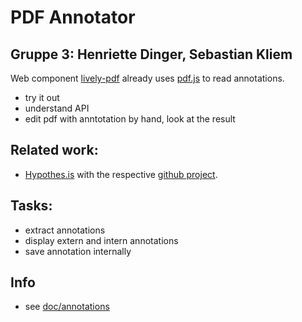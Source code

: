 # PDF Annotator
## Gruppe 3: Henriette Dinger, Sebastian Kliem

Web component [lively-pdf](https://lively-kernel.org/lively4/lively4-core/templates/lively-pdf.html) already uses [pdf.js](https://lively-kernel.org/lively4/lively4-core/src/external/pdf.js) to read annotations.
- try it out
- understand API
- edit pdf with anntotation by hand, look at the result

## Related work:
- [Hypothes.is](https://via.hypothes.is/http://lively-kernel.org/publications/media/KrahnIngallsHirschfeldLinckePalacz_2009_LivelyWikiADevelopmentEnvironmentForCreatingAndSharingActiveWebContent_AcmDL.pdf) with the respective [github project](https://github.com/hypothesis/via).

## Tasks:
- extract annotations
- display extern and intern annotations
- save annotation internally


## Info

- see [doc/annotations](../../notes/annotations.md)